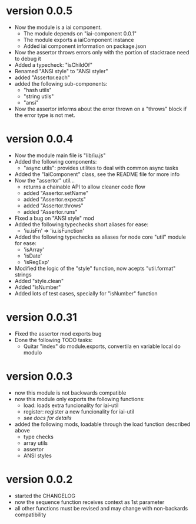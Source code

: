# version 0.0.5
  - Now the module is a iai component.
    * The module depends on "iai-component 0.0.1"
    * The module exports a iaiComponent instance
    * Added iai component information on package.json
  - Now the assertor throws errors only with the portion of stacktrace need to debug it
  - Added a typecheck: "isChildOf"
  - Renamed "ANSI style" to "ANSI styler"
  - added "Assertor.each"
  - added the following sub-components:
    * "hash utils"
    * "string utils"
    * "ansi"
  - Now the assertor informs about the error thrown on a "throws" block if the error type is not met.

# version 0.0.4
  - Now the module main file is "lib/iu.js"
  - Added the following components:
    * "async utils": provides utilites to deal with common async tasks
  - Added the "IaiComponent" class, see the README file for more info
  - Now the "assertor" util...
    * returns a chainable API to allow cleaner code flow
    * added "Assertor.setName"
    * added "Assertor.expects"
    * added "Assertor.throws"
    * added "Assertor.runs"
  - Fixed a bug on "ANSI style" mod
  - Added the following typechecks short aliases for ease:
    * 'iu.isFn' => 'iu.isFunction'
  - Added the following typechecks as aliases for node core "util" module for ease:
    * 'isArray'
    * 'isDate'
    * 'isRegExp'
  - Modified the logic of the "style" function, now acepts "util.format" strings
  - Added "style.clean"
  - Added "isNumber"
  - Added lots of test cases, specially for "isNumber" function

# version 0.0.31
  - Fixed the assertor mod exports bug
  - Done the following TODO tasks:
    * Quitar "index" do module.exports, convertila en variable local do modulo

# version 0.0.3
  - now this module is not backwards compatible
  - now this module only exports the following functions:
    * load: loads extra funcionality for iai-util
    * register: register a new funcionality for iai-util
    * _see docs for details_
  - added the following mods, loadable through the load function described above
    * type checks
    * array utils
    * assertor
    * ANSI styles
    

# version 0.0.2
  - started the CHANGELOG
  - now the sequence function receives context as 1st parameter
  - all other functions must be revised and may change with non-backards compatibility
